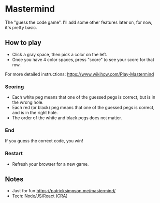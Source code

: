 # Mastermind

The "guess the code game". I'll add some other features later on, for now, it's pretty basic. 

## How to play

- Click a gray space, then pick a color on the left.
- Once you have 4 color spaces, press "score" to see your score for that row.

For more detailed instructions: https://www.wikihow.com/Play-Mastermind

### Scoring

- Each white peg means that one of the guessed pegs is correct, but is in the wrong hole.
- Each red (or black) peg means that one of the guessed pegs is correct, and is in the right hole.
- The order of the white and black pegs does not matter.

### End

If you guess the correct code, you win! 

### Restart

- Refresh your browser for a new game. 

## Notes

- Just for fun https://patricksimpson.me/mastermind/
- Tech: Node/JS/React (CRA)
